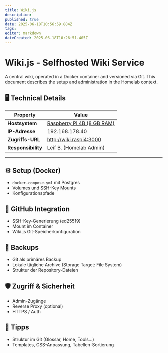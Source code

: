 ```yaml
---
title: Wiki.js
description: 
published: true
date: 2025-06-18T10:56:59.884Z
tags: 
editor: markdown
dateCreated: 2025-06-18T10:26:51.405Z
---
```


# Wiki.js - Selfhosted Wiki Service

A central wiki, operated in a Docker container and versioned via Git. This document describes the setup and administration in the Homelab context.

## 🖥️ Technical Details
| Property         		| Value                                                |
|---------------------|-----------------------------------------------------|
| **Hostsystem**      | [Raspberry Pi 4B (8 GB RAM)](/home-lab/Server/raspberrypi)|
| **IP-Adresse**      | 192.168.178.40 |
| **Zugriffs-URL**    | http://wiki.raspi4:3000 |
| **Responsibility**   | Leif B. (Homelab Admin) |

--- 

## ⚙️ Setup (Docker)

- `docker-compose.yml` mit Postgres
- Volumes und SSH-Key Mounts
- Konfigurationspfade

## 🔐 GitHub Integration

- SSH-Key-Generierung (ed25519)
- Mount im Container
- Wiki.js Git-Speicherkonfiguration

## 💾 Backups

- Git als primäres Backup
- Lokale tägliche Archive (Storage Target: File System)
- Struktur der Repository-Dateien

## 🛡️ Zugriff & Sicherheit

- Admin-Zugänge
- Reverse Proxy (optional)
- HTTPS / Auth

## 🧠 Tipps

- Struktur im Git (Glossar, Home, Tools...)
- Templates, CSS-Anpassung, Tabellen-Sortierung

